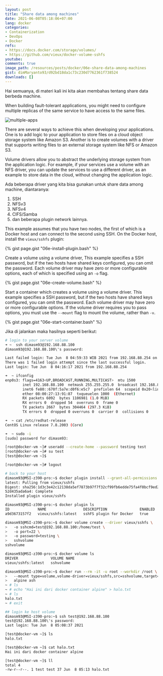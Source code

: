 ```yaml
---
layout: post
title: "Share data among machines"
date: 2021-06-08T05:18:06+07:00
lang: docker
categories:
- Containerization
- DevOps
- Docker
refs: 
- https://docs.docker.com/storage/volumes/
- https://github.com/vieux/docker-volume-sshfs
youtube: 
comments: true
image_path: /resources/posts/docker/06e-share-data-among-machines
gist: dimMaryanto93/d92bd18da1c73c230d7762361f738524
downloads: []
---
```



Hai semuanya, di materi kali ini kita akan membahas tentang share data berbeda machine. 

When building fault-tolerant applications, you might need to configure multiple replicas of the same service to have access to the same files.

![multiple-apps](https://docs.docker.com/storage/images/volumes-shared-storage.svg)

There are several ways to achieve this when developing your applications. One is to add logic to your application to store files on a cloud object storage system like Amazon S3. Another is to create volumes with a driver that supports writing files to an external storage system like NFS or Amazon S3.

Volume drivers allow you to abstract the underlying storage system from the application logic. For example, if your services use a volume with an NFS driver, you can update the services to use a different driver, as an example to store data in the cloud, without changing the application logic.

Ada beberapa driver yang kita bisa gunakan untuk share data among machine, diantaranya:

1. SSH
2. NFSv3
3. NFSv4
4. CIFS/Samba
5. dan beberapa plugin network lainnya.

This example assumes that you have two nodes, the first of which is a Docker host and can connect to the second using SSH. On the Docker host, install the `vieux/sshfs` plugin:

{% gist page.gist "06e-install-plugin.bash" %}

Create a volume using a volume driver, This example specifies a SSH password, but if the two hosts have shared keys configured, you can omit the password. Each volume driver may have zero or more configurable options, each of which is specified using an `-o` flag.

{% gist page.gist "06e-create-volume.bash" %}

Start a container which creates a volume using a volume driver. This example specifies a SSH password, but if the two hosts have shared keys configured, you can omit the password. Each volume driver may have zero or more configurable options. If the volume driver requires you to pass options, you must use the `--mount` flag to mount the volume, rather than `-v`.

{% gist page.gist "06e-start-container.bash" %}

Jika di jalankan maka hasilnya seperti berikut:

```bash
# login to your server volume
➜ ~  ssh dimasm93@192.168.88.100
dimasm93@192.168.88.100\'s password:

Last failed login: Tue Jun  8 04:59:33 WIB 2021 from 192.168.88.254 on ssh:notty
There was 1 failed login attempt since the last successful login.
Last login: Tue Jun  8 04:16:17 2021 from 192.168.88.254

➜  ~ ifconfig
enp0s3: flags=4163<UP,BROADCAST,RUNNING,MULTICAST>  mtu 1500
        inet 192.168.88.100  netmask 255.255.255.0  broadcast 192.168.88.255
        inet6 fe80::670f:5a7e:d0f6:e5c7  prefixlen 64  scopeid 0x20<link>
        ether 08:00:27:13:91:87  txqueuelen 1000  (Ethernet)
        RX packets 6092  bytes 1106981 (1.0 MiB)
        RX errors 0  dropped 54  overruns 0  frame 0
        TX packets 2667  bytes 304464 (297.3 KiB)
        TX errors 0  dropped 0 overruns 0  carrier 0  collisions 0

➜  ~ cat /etc/redhat-release
CentOS Linux release 7.8.2003 (Core)

➜  ~ sudo -i
[sudo] password for dimasm93:

[root@docker-vm ~]# useradd --create-home --password testing test
[root@docker-vm ~]# su test
[test@docker-vm ~]$ 

[root@docker-vm ~]# logout

# back to your host
dimasm93@MSI-z390-pro:~$ docker plugin install --grant-all-permissions vieux/sshfs DEBUG=1
latest: Pulling from vieux/sshfs
Digest: sha256:1d3c3e42c12138da5ef7873b97f7f32cf99fb6edde75fa4f0bcf9ed277855811
52d435ada6a4: Complete
Installed plugin vieux/sshfs

dimasm93@MSI-z390-pro:~$ docker plugin ls
ID             NAME                 DESCRIPTION               ENABLED
a9d3673157f2   vieux/sshfs:latest   sshFS plugin for Docker   true

dimasm93@MSI-z390-pro:~$ docker volume create --driver vieux/sshfs \
>   -o sshcmd=test@192.168.88.100:/home/test \
>   -o port=22 \
>   -o password=testing \
>   sshvolume
sshvolume

dimasm93@MSI-z390-pro:~$ docker volume ls
DRIVER               VOLUME NAME
vieux/sshfs:latest   sshvolume

dimasm93@MSI-z390-pro:~$ docker run --rm -it -u root --workdir /root \
>   --mount type=volume,volume-driver=vieux/sshfs,src=sshvolume,target=/root \
>   alpine ash
~ # ls
~ # echo "Hai ini dari docker container alpine" > halo.txt
~ # ls
halo.txt
~ # exit

## login ke host volume
dimasm93@MSI-z390-pro:~$ ssh test@192.168.88.100
test@192.168.88.100\'s password:
Last login: Tue Jun  8 05:08:37 2021

[test@docker-vm ~]$ ls
halo.txt

[test@docker-vm ~]$ cat halo.txt
Hai ini dari docker container alpine

[test@docker-vm ~]$ ll
total 4
-rw-r--r--. 1 test test 37 Jun  8 05:13 halo.txt
```